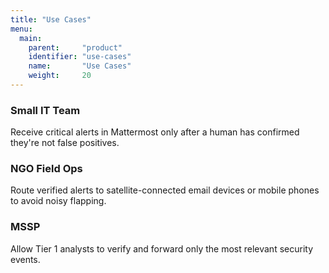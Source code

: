 ```yaml
---
title: "Use Cases"
menu:
  main:
    parent:     "product"
    identifier: "use-cases"
    name:       "Use Cases"
    weight:     20
---
```

### Small IT Team
Receive critical alerts in Mattermost only after a human has confirmed they're not false positives.

### NGO Field Ops
Route verified alerts to satellite-connected email devices or mobile phones to avoid noisy flapping.

### MSSP
Allow Tier 1 analysts to verify and forward only the most relevant security events.